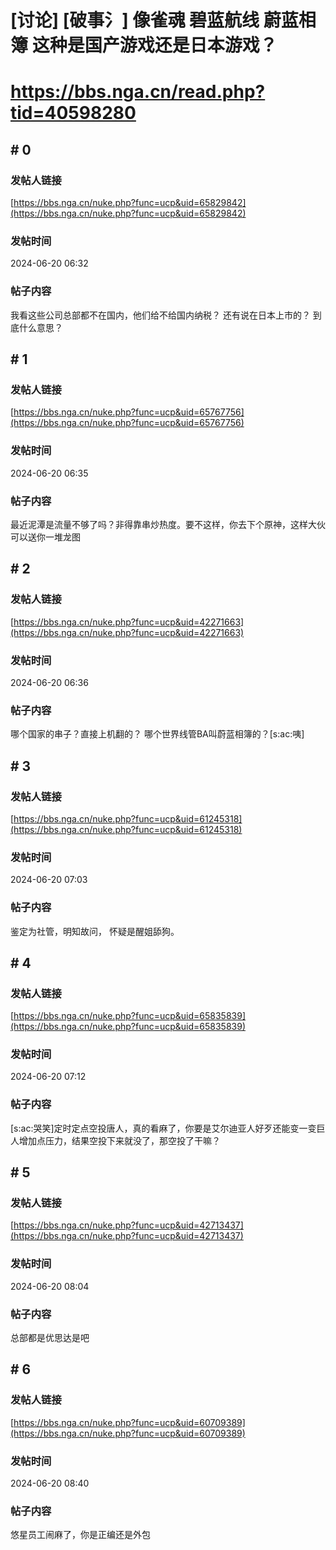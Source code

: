 # [讨论] [破事氵] 像雀魂 碧蓝航线 蔚蓝相簿 这种是国产游戏还是日本游戏？
# https://bbs.nga.cn/read.php?tid=40598280

## \# 0
### 发帖人链接
[https://bbs.nga.cn/nuke.php?func=ucp&uid=65829842](https://bbs.nga.cn/nuke.php?func=ucp&uid=65829842)
### 发帖时间
2024-06-20 06:32
### 帖子内容
我看这些公司总部都不在国内，他们给不给国内纳税？
还有说在日本上市的？
到底什么意思？
## \# 1
### 发帖人链接
[https://bbs.nga.cn/nuke.php?func=ucp&uid=65767756](https://bbs.nga.cn/nuke.php?func=ucp&uid=65767756)
### 发帖时间
2024-06-20 06:35
### 帖子内容
最近泥潭是流量不够了吗？非得靠串炒热度。要不这样，你去下个原神，这样大伙可以送你一堆龙图
## \# 2
### 发帖人链接
[https://bbs.nga.cn/nuke.php?func=ucp&uid=42271663](https://bbs.nga.cn/nuke.php?func=ucp&uid=42271663)
### 发帖时间
2024-06-20 06:36
### 帖子内容
哪个国家的串子？直接上机翻的？
哪个世界线管BA叫蔚蓝相簿的？[s:ac:咦]
## \# 3
### 发帖人链接
[https://bbs.nga.cn/nuke.php?func=ucp&uid=61245318](https://bbs.nga.cn/nuke.php?func=ucp&uid=61245318)
### 发帖时间
2024-06-20 07:03
### 帖子内容
鉴定为社管，明知故问，
怀疑是醒姐舔狗。
## \# 4
### 发帖人链接
[https://bbs.nga.cn/nuke.php?func=ucp&uid=65835839](https://bbs.nga.cn/nuke.php?func=ucp&uid=65835839)
### 发帖时间
2024-06-20 07:12
### 帖子内容
[s:ac:哭笑]定时定点空投唐人，真的看麻了，你要是艾尔迪亚人好歹还能变一变巨人增加点压力，结果空投下来就没了，那空投了干嘛？
## \# 5
### 发帖人链接
[https://bbs.nga.cn/nuke.php?func=ucp&uid=42713437](https://bbs.nga.cn/nuke.php?func=ucp&uid=42713437)
### 发帖时间
2024-06-20 08:04
### 帖子内容
总部都是优思达是吧
## \# 6
### 发帖人链接
[https://bbs.nga.cn/nuke.php?func=ucp&uid=60709389](https://bbs.nga.cn/nuke.php?func=ucp&uid=60709389)
### 发帖时间
2024-06-20 08:40
### 帖子内容
悠星员工闹麻了，你是正编还是外包

